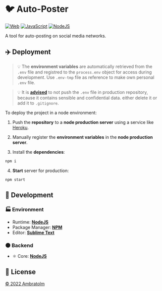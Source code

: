 # 🐦 Auto-Poster

[![Web](https://img.shields.io/badge/web-blue?logo=w3c)](https://github.com/topics/web)
[![JavaScript](https://img.shields.io/badge/javascript-blue?logo=javascript)](https://github.com/topics/javascript)
[![NodeJS](https://img.shields.io/badge/node-blue?logo=node.js)](https://github.com/topics/node)

A tool for auto-posting on social media networks.

## ✈️ Deployment

> 💡 The **environment variables** are automatically retrieved from the `.env` file and registred to the `process.env` object for access during development. Use `.env-tmp` file as reference to make own personal `.env` file.

> 💡 It is [**advised**](https://github.com/motdotla/dotenv#should-i-commit-my-env-file) to not push the `.env` file in production repository, because it contains sensible and confidential data. either delete it or add it to `.gitignore`.

To deploy the project in a node environment:

1. Push the **repository** to a **node production server** using a service like [Heroku](https://heroku.com).

2. Manually register the **environment variables** in the **node production server**.

3. Install the **dependencies**:

```bash
npm i
```

4. **Start** server for production:

```bash
npm start
```

## 🚀 Development

### 🏭 Environment

- Runtime: [**NodeJS**](https://github.com/nodejs)
- Package Manager: [**NPM**](https://github.com/npm)
- Editor: [**Sublime Text**](https://www.sublimetext.com)

### 🌑 Backend

- ⚛️ Core: [**NodeJS**](https://github.com/nodejs/node)

## 📃 License

[&copy; 2022 Ambratolm](./LICENSE)
